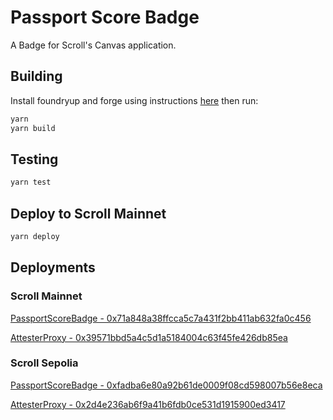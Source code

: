 # Passport Score Badge

A Badge for Scroll's Canvas application.

## Building

Install foundryup and forge using instructions [here](https://book.getfoundry.sh/getting-started/installation)
then run:

```bash
yarn
yarn build
```

## Testing

```bash
yarn test
```

## Deploy to Scroll Mainnet

```bash
yarn deploy
```

## Deployments

### Scroll Mainnet

[PassportScoreBadge - 0x71a848a38ffcca5c7a431f2bb411ab632fa0c456](https://scrollscan.com/address/0x71a848a38ffcca5c7a431f2bb411ab632fa0c456)

[AttesterProxy - 0x39571bbd5a4c5d1a5184004c63f45fe426db85ea](https://scrollscan.com/address/0x39571bbd5a4c5d1a5184004c63f45fe426db85ea)

### Scroll Sepolia

[PassportScoreBadge - 0xfadba6e80a92b61de0009f08cd598007b56e8eca](https://sepolia.scrollscan.com/address/0xfadba6e80a92b61de0009f08cd598007b56e8eca)

[AttesterProxy - 0x2d4e236ab6f9a41b6fdb0ce531d1915900ed3417](https://sepolia.scrollscan.dev/address/0x2d4e236ab6f9a41b6fdb0ce531d1915900ed3417)
